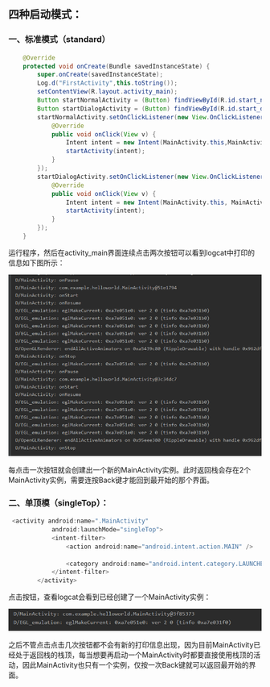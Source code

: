 ## 四种**启动模式**：

### 一、标准模式（standard）

```java
    @Override
    protected void onCreate(Bundle savedInstanceState) {
        super.onCreate(savedInstanceState);
        Log.d("FirstActivity",this.toString());
        setContentView(R.layout.activity_main);
        Button startNormalActivity = (Button) findViewById(R.id.start_normal_activity);
        Button startDialogActivity = (Button) findViewById(R.id.start_dialog_activity);
        startNormalActivity.setOnClickListener(new View.OnClickListener() {
            @Override
            public void onClick(View v) {
                Intent intent = new Intent(MainActivity.this,MainActivity.class);
                startActivity(intent);
            }
        });
        startDialogActivity.setOnClickListener(new View.OnClickListener() {
            @Override
            public void onClick(View v) {
                Intent intent = new Intent(MainActivity.this, MainActivity.class); //创建MainActivity实例
                startActivity(intent);
            }
        });
    }
```

运行程序，然后在activity_main界面连续点击两次按钮可以看到logcat中打印的信息如下图所示：

![image-20201007145405894](https://github.com/PengFeisupper/2018118122_Android/blob/homework/Four%20Startup%20mode/%E6%A0%87%E5%87%86%E6%A8%A1%E5%BC%8F/%E6%88%AA%E5%9B%BE/%E6%A0%87%E5%87%86%E6%A8%A1%E5%BC%8F.png)

每点击一次按钮就会创建出一个新的MainActivity实例。此时返回栈会存在2个MainActivity实例，需要连按Back键才能回到最开始的那个界面。

### 二、单顶模（singleTop）：

```java
 <activity android:name=".MainActivity"
            android:launchMode="singleTop">
            <intent-filter>
                <action android:name="android.intent.action.MAIN" />

                <category android:name="android.intent.category.LAUNCHER" />
            </intent-filter>
        </activity>
```

点击按钮，查看logcat会看到已经创建了一个MainActivity实例：

![单项模式1-1](https://github.com/PengFeisupper/2018118122_Android/blob/homework/Four%20Startup%20mode/%E5%8D%95%E9%A1%B6%E6%A8%A1%E5%BC%8F/%E6%88%AA%E5%9B%BE/%E5%8D%95%E9%A1%B6%E6%A8%A1%E5%BC%8F1-1.png)

之后不管点击点击几次按钮都不会有新的打印信息出现，因为目前MainActivity已经处于返回栈的栈顶，每当想要再启动一个MainActivity时都要直接使用栈顶的活动，因此MainActivity也只有一个实例，仅按一次Back键就可以返回最开始的界面。

